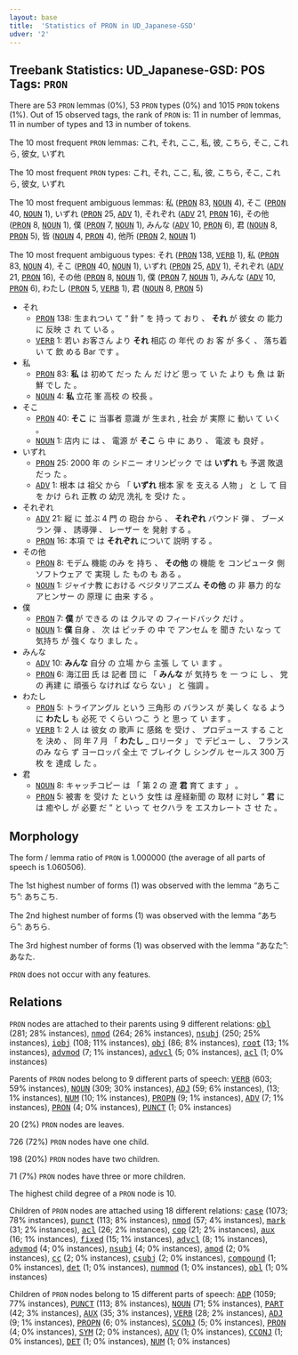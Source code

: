 ```yaml
---
layout: base
title:  'Statistics of PRON in UD_Japanese-GSD'
udver: '2'
---
```


## Treebank Statistics: UD_Japanese-GSD: POS Tags: `PRON`

There are 53 `PRON` lemmas (0%), 53 `PRON` types (0%) and 1015 `PRON` tokens (1%).
Out of 15 observed tags, the rank of `PRON` is: 11 in number of lemmas, 11 in number of types and 13 in number of tokens.

The 10 most frequent `PRON` lemmas: これ, それ, ここ, 私, 彼, こちら, そこ, これら, 彼女, いずれ

The 10 most frequent `PRON` types:  これ, それ, ここ, 私, 彼, こちら, そこ, これら, 彼女, いずれ

The 10 most frequent ambiguous lemmas: 私 (<tt><a href="ja_gsd-pos-PRON.html">PRON</a></tt> 83, <tt><a href="ja_gsd-pos-NOUN.html">NOUN</a></tt> 4), そこ (<tt><a href="ja_gsd-pos-PRON.html">PRON</a></tt> 40, <tt><a href="ja_gsd-pos-NOUN.html">NOUN</a></tt> 1), いずれ (<tt><a href="ja_gsd-pos-PRON.html">PRON</a></tt> 25, <tt><a href="ja_gsd-pos-ADV.html">ADV</a></tt> 1), それぞれ (<tt><a href="ja_gsd-pos-ADV.html">ADV</a></tt> 21, <tt><a href="ja_gsd-pos-PRON.html">PRON</a></tt> 16), その他 (<tt><a href="ja_gsd-pos-PRON.html">PRON</a></tt> 8, <tt><a href="ja_gsd-pos-NOUN.html">NOUN</a></tt> 1), 僕 (<tt><a href="ja_gsd-pos-PRON.html">PRON</a></tt> 7, <tt><a href="ja_gsd-pos-NOUN.html">NOUN</a></tt> 1), みんな (<tt><a href="ja_gsd-pos-ADV.html">ADV</a></tt> 10, <tt><a href="ja_gsd-pos-PRON.html">PRON</a></tt> 6), 君 (<tt><a href="ja_gsd-pos-NOUN.html">NOUN</a></tt> 8, <tt><a href="ja_gsd-pos-PRON.html">PRON</a></tt> 5), 皆 (<tt><a href="ja_gsd-pos-NOUN.html">NOUN</a></tt> 4, <tt><a href="ja_gsd-pos-PRON.html">PRON</a></tt> 4), 他所 (<tt><a href="ja_gsd-pos-PRON.html">PRON</a></tt> 2, <tt><a href="ja_gsd-pos-NOUN.html">NOUN</a></tt> 1)

The 10 most frequent ambiguous types:  それ (<tt><a href="ja_gsd-pos-PRON.html">PRON</a></tt> 138, <tt><a href="ja_gsd-pos-VERB.html">VERB</a></tt> 1), 私 (<tt><a href="ja_gsd-pos-PRON.html">PRON</a></tt> 83, <tt><a href="ja_gsd-pos-NOUN.html">NOUN</a></tt> 4), そこ (<tt><a href="ja_gsd-pos-PRON.html">PRON</a></tt> 40, <tt><a href="ja_gsd-pos-NOUN.html">NOUN</a></tt> 1), いずれ (<tt><a href="ja_gsd-pos-PRON.html">PRON</a></tt> 25, <tt><a href="ja_gsd-pos-ADV.html">ADV</a></tt> 1), それぞれ (<tt><a href="ja_gsd-pos-ADV.html">ADV</a></tt> 21, <tt><a href="ja_gsd-pos-PRON.html">PRON</a></tt> 16), その他 (<tt><a href="ja_gsd-pos-PRON.html">PRON</a></tt> 8, <tt><a href="ja_gsd-pos-NOUN.html">NOUN</a></tt> 1), 僕 (<tt><a href="ja_gsd-pos-PRON.html">PRON</a></tt> 7, <tt><a href="ja_gsd-pos-NOUN.html">NOUN</a></tt> 1), みんな (<tt><a href="ja_gsd-pos-ADV.html">ADV</a></tt> 10, <tt><a href="ja_gsd-pos-PRON.html">PRON</a></tt> 6), わたし (<tt><a href="ja_gsd-pos-PRON.html">PRON</a></tt> 5, <tt><a href="ja_gsd-pos-VERB.html">VERB</a></tt> 1), 君 (<tt><a href="ja_gsd-pos-NOUN.html">NOUN</a></tt> 8, <tt><a href="ja_gsd-pos-PRON.html">PRON</a></tt> 5)


* それ
  * <tt><a href="ja_gsd-pos-PRON.html">PRON</a></tt> 138: 生まれつい て “ 針 ” を 持っ て おり 、 <b>それ</b> が 彼女 の 能力 に 反映 さ れ て いる 。
  * <tt><a href="ja_gsd-pos-VERB.html">VERB</a></tt> 1: 若い お客さん より <b>それ</b> 相応 の 年代 の お 客 が 多く 、 落ち着い て 飲 める Bar です 。
* 私
  * <tt><a href="ja_gsd-pos-PRON.html">PRON</a></tt> 83: <b>私</b> は 初めて だっ た ん だ けど 思っ て い た より も 魚 は 新鮮 でし た 。
  * <tt><a href="ja_gsd-pos-NOUN.html">NOUN</a></tt> 4: <b>私</b> 立花 峯 高校 の 校長 。
* そこ
  * <tt><a href="ja_gsd-pos-PRON.html">PRON</a></tt> 40: <b>そこ</b> に 当事者 意識 が 生まれ , 社会 が 実際 に 動い て いく 。
  * <tt><a href="ja_gsd-pos-NOUN.html">NOUN</a></tt> 1: 店内 に は 、 電源 が <b>そこ</b> ら 中 に あり 、 電波 も 良好 。
* いずれ
  * <tt><a href="ja_gsd-pos-PRON.html">PRON</a></tt> 25: 2000 年 の シドニー オリンピック で は <b>いずれ</b> も 予選 敗退 だっ た 。
  * <tt><a href="ja_gsd-pos-ADV.html">ADV</a></tt> 1: 根本 は 祖父 から 「 <b>いずれ</b> 根本 家 を 支える 人物 」 と し て 目 を かけ られ 正教 の 幼児 洗礼 を 受け た 。
* それぞれ
  * <tt><a href="ja_gsd-pos-ADV.html">ADV</a></tt> 21: 縦 に 並ぶ 4 門 の 砲台 から 、 <b>それぞれ</b> バウンド 弾 、 ブーメラン 弾 、 誘導弾 、 レーザー を 発射 する 。
  * <tt><a href="ja_gsd-pos-PRON.html">PRON</a></tt> 16: 本項 で は <b>それぞれ</b> について 説明 する 。
* その他
  * <tt><a href="ja_gsd-pos-PRON.html">PRON</a></tt> 8: モデム 機能 のみ を 持ち 、 <b>その他</b> の 機能 を コンピュータ 側 ソフトウェア で 実現 し た もの も ある 。
  * <tt><a href="ja_gsd-pos-NOUN.html">NOUN</a></tt> 1: ジャイナ教 における ベジタリアニズム <b>その他</b> の 非 暴力 的な アヒンサー の 原理 に 由来 する 。
* 僕
  * <tt><a href="ja_gsd-pos-PRON.html">PRON</a></tt> 7: <b>僕</b> が できる の は クルマ の フィードバック だけ 。
  * <tt><a href="ja_gsd-pos-NOUN.html">NOUN</a></tt> 1: <b>僕</b> 自身 、 次 は ピッチ の 中 で アンセム を 聞き たい なっ て 気持ち が 強く なり まし た 。
* みんな
  * <tt><a href="ja_gsd-pos-ADV.html">ADV</a></tt> 10: <b>みんな</b> 自分 の 立場 から 主張 し て い ます 。
  * <tt><a href="ja_gsd-pos-PRON.html">PRON</a></tt> 6: 海江田 氏 は 記者 団 に 「 <b>みんな</b> が 気持ち を 一 つ に し 、 党 の 再建 に 頑張ら なければ なら ない 」 と 強調 。
* わたし
  * <tt><a href="ja_gsd-pos-PRON.html">PRON</a></tt> 5: トライアングル という 三角形 の バランス が 美しく なる ように <b>わたし</b> も 必死 で くらい つこ う と 思っ て い ます 。
  * <tt><a href="ja_gsd-pos-VERB.html">VERB</a></tt> 1: 2 人 は 彼女 の 歌声 に 感銘 を 受け 、 プロデュース する こと を 決め 、 同 年 7 月 「 <b>わたし</b> _ ロリータ 」 で デビュー し 、 フランス のみ なら ず ヨーロッパ 全土 で ブレイク し シングル セールス 300 万 枚 を 達成 し た 。
* 君
  * <tt><a href="ja_gsd-pos-NOUN.html">NOUN</a></tt> 8: キャッチコピー は 「 第 2 の 遼 <b>君</b> 育て ます 」 。
  * <tt><a href="ja_gsd-pos-PRON.html">PRON</a></tt> 5: 被害 を 受け た という 女性 は 産経新聞 の 取材 に対し “ <b>君</b> に は 癒やし が 必要 だ ” と いっ て セクハラ を エスカレート さ せ た 。

## Morphology

The form / lemma ratio of `PRON` is 1.000000 (the average of all parts of speech is 1.060506).

The 1st highest number of forms (1) was observed with the lemma “あちこち”: あちこち.

The 2nd highest number of forms (1) was observed with the lemma “あちら”: あちら.

The 3rd highest number of forms (1) was observed with the lemma “あなた”: あなた.

`PRON` does not occur with any features.


## Relations

`PRON` nodes are attached to their parents using 9 different relations: <tt><a href="ja_gsd-dep-obl.html">obl</a></tt> (281; 28% instances), <tt><a href="ja_gsd-dep-nmod.html">nmod</a></tt> (264; 26% instances), <tt><a href="ja_gsd-dep-nsubj.html">nsubj</a></tt> (250; 25% instances), <tt><a href="ja_gsd-dep-iobj.html">iobj</a></tt> (108; 11% instances), <tt><a href="ja_gsd-dep-obj.html">obj</a></tt> (86; 8% instances), <tt><a href="ja_gsd-dep-root.html">root</a></tt> (13; 1% instances), <tt><a href="ja_gsd-dep-advmod.html">advmod</a></tt> (7; 1% instances), <tt><a href="ja_gsd-dep-advcl.html">advcl</a></tt> (5; 0% instances), <tt><a href="ja_gsd-dep-acl.html">acl</a></tt> (1; 0% instances)

Parents of `PRON` nodes belong to 9 different parts of speech: <tt><a href="ja_gsd-pos-VERB.html">VERB</a></tt> (603; 59% instances), <tt><a href="ja_gsd-pos-NOUN.html">NOUN</a></tt> (309; 30% instances), <tt><a href="ja_gsd-pos-ADJ.html">ADJ</a></tt> (59; 6% instances),  (13; 1% instances), <tt><a href="ja_gsd-pos-NUM.html">NUM</a></tt> (10; 1% instances), <tt><a href="ja_gsd-pos-PROPN.html">PROPN</a></tt> (9; 1% instances), <tt><a href="ja_gsd-pos-ADV.html">ADV</a></tt> (7; 1% instances), <tt><a href="ja_gsd-pos-PRON.html">PRON</a></tt> (4; 0% instances), <tt><a href="ja_gsd-pos-PUNCT.html">PUNCT</a></tt> (1; 0% instances)

20 (2%) `PRON` nodes are leaves.

726 (72%) `PRON` nodes have one child.

198 (20%) `PRON` nodes have two children.

71 (7%) `PRON` nodes have three or more children.

The highest child degree of a `PRON` node is 10.

Children of `PRON` nodes are attached using 18 different relations: <tt><a href="ja_gsd-dep-case.html">case</a></tt> (1073; 78% instances), <tt><a href="ja_gsd-dep-punct.html">punct</a></tt> (113; 8% instances), <tt><a href="ja_gsd-dep-nmod.html">nmod</a></tt> (57; 4% instances), <tt><a href="ja_gsd-dep-mark.html">mark</a></tt> (31; 2% instances), <tt><a href="ja_gsd-dep-acl.html">acl</a></tt> (26; 2% instances), <tt><a href="ja_gsd-dep-cop.html">cop</a></tt> (21; 2% instances), <tt><a href="ja_gsd-dep-aux.html">aux</a></tt> (16; 1% instances), <tt><a href="ja_gsd-dep-fixed.html">fixed</a></tt> (15; 1% instances), <tt><a href="ja_gsd-dep-advcl.html">advcl</a></tt> (8; 1% instances), <tt><a href="ja_gsd-dep-advmod.html">advmod</a></tt> (4; 0% instances), <tt><a href="ja_gsd-dep-nsubj.html">nsubj</a></tt> (4; 0% instances), <tt><a href="ja_gsd-dep-amod.html">amod</a></tt> (2; 0% instances), <tt><a href="ja_gsd-dep-cc.html">cc</a></tt> (2; 0% instances), <tt><a href="ja_gsd-dep-csubj.html">csubj</a></tt> (2; 0% instances), <tt><a href="ja_gsd-dep-compound.html">compound</a></tt> (1; 0% instances), <tt><a href="ja_gsd-dep-det.html">det</a></tt> (1; 0% instances), <tt><a href="ja_gsd-dep-nummod.html">nummod</a></tt> (1; 0% instances), <tt><a href="ja_gsd-dep-obl.html">obl</a></tt> (1; 0% instances)

Children of `PRON` nodes belong to 15 different parts of speech: <tt><a href="ja_gsd-pos-ADP.html">ADP</a></tt> (1059; 77% instances), <tt><a href="ja_gsd-pos-PUNCT.html">PUNCT</a></tt> (113; 8% instances), <tt><a href="ja_gsd-pos-NOUN.html">NOUN</a></tt> (71; 5% instances), <tt><a href="ja_gsd-pos-PART.html">PART</a></tt> (42; 3% instances), <tt><a href="ja_gsd-pos-AUX.html">AUX</a></tt> (35; 3% instances), <tt><a href="ja_gsd-pos-VERB.html">VERB</a></tt> (28; 2% instances), <tt><a href="ja_gsd-pos-ADJ.html">ADJ</a></tt> (9; 1% instances), <tt><a href="ja_gsd-pos-PROPN.html">PROPN</a></tt> (6; 0% instances), <tt><a href="ja_gsd-pos-SCONJ.html">SCONJ</a></tt> (5; 0% instances), <tt><a href="ja_gsd-pos-PRON.html">PRON</a></tt> (4; 0% instances), <tt><a href="ja_gsd-pos-SYM.html">SYM</a></tt> (2; 0% instances), <tt><a href="ja_gsd-pos-ADV.html">ADV</a></tt> (1; 0% instances), <tt><a href="ja_gsd-pos-CCONJ.html">CCONJ</a></tt> (1; 0% instances), <tt><a href="ja_gsd-pos-DET.html">DET</a></tt> (1; 0% instances), <tt><a href="ja_gsd-pos-NUM.html">NUM</a></tt> (1; 0% instances)

